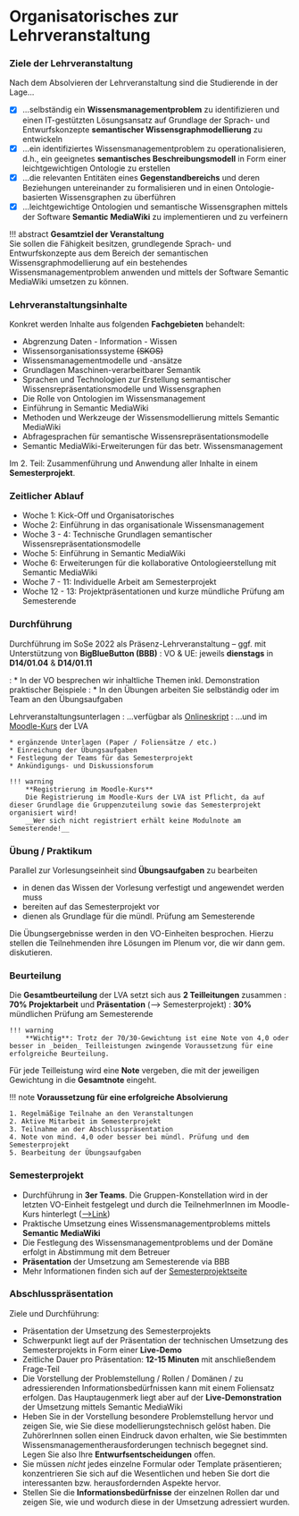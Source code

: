 # Organisatorisches zur Lehrveranstaltung


### Ziele der Lehrveranstaltung

Nach dem Absolvieren der Lehrveranstaltung sind die Studierende in der Lage...

* [x] ...selbständig ein **Wissensmanagementproblem** zu identifizieren und einen IT-gestützten Lösungsansatz auf Grundlage der Sprach- und Entwurfskonzepte **semantischer Wissensgraphmodellierung** zu entwickeln
* [x] ...ein identifiziertes Wissensmanagementproblem zu operationalisieren, d.h., ein geeignetes **semantisches Beschreibungsmodell** in Form einer leichtgewichtigen Ontologie zu erstellen
* [x] ...die relevanten Entitäten eines **Gegenstandbereichs** und deren Beziehungen untereinander zu formalisieren und in einen Ontologie-basierten Wissensgraphen zu überführen
* [x] ...leichtgewichtige Ontologien und semantische Wissensgraphen mittels der Software **Semantic MediaWiki** zu implementieren und zu verfeinern

!!! abstract
    **Gesamtziel der Veranstaltung**  
    Sie sollen die Fähigkeit besitzen, grundlegende Sprach- und Entwurfskonzepte aus dem Bereich der semantischen Wissensgraphmodellierung auf ein bestehendes Wissensmanagementproblem anwenden und mittels der Software Semantic MediaWiki umsetzen zu können.


### Lehrveranstaltungsinhalte

Konkret werden Inhalte aus folgenden **Fachgebieten** behandelt:

* Abgrenzung Daten - Information - Wissen
* Wissensorganisationssysteme ~~(SKOS)~~
* Wissensmanagementmodelle und -ansätze
* Grundlagen Maschinen-verarbeitbarer Semantik
* Sprachen und Technologien zur Erstellung semantischer Wissensrepräsentationsmodelle und Wissensgraphen
* Die Rolle von Ontologien im Wissensmanagement
* Einführung in Semantic MediaWiki
* Methoden und Werkzeuge der Wissensmodellierung mittels Semantic MediaWiki
* Abfragesprachen für semantische Wissensrepräsentationsmodelle
* Semantic MediaWiki-Erweiterungen für das betr. Wissensmanagement

Im 2. Teil: Zusammenführung und Anwendung aller Inhalte in einem **Semesterprojekt**.


### Zeitlicher Ablauf


- Woche 1: Kick-Off und Organisatorisches  
- Woche 2: Einführung in das organisationale Wissensmanagement  
- Woche 3 - 4: Technische Grundlagen semantischer Wissensrepräsentationsmodelle  
- Woche 5: Einführung in Semantic MediaWiki  
- Woche 6: Erweiterungen für die kollaborative Ontologieerstellung mit Semantic MediaWiki  
- Woche 7 - 11: Individuelle Arbeit am Semesterprojekt   
- Woche 12 - 13: Projektpräsentationen und kurze mündliche Prüfung am Semesterende



<!-- ### Zeitlicher Ablauf

Woche 1: Organisatorisches und Hausaufgabe
Woche 2: Einführung in das Wissensmanagement  
Woche 3: Technologische Grundlagen der Wissensrepräsentation  
Woche 4: Einführung in Semantic MediaWiki  
Woche 5: Fortschrittliche Ontologieentwicklung mit Semantic MediaWiki   
Woche 6 - 11: Semesterprojekt  
Woche 11 - 12: Abschlusspräsentationen  
Woche 13: Prüfungsleistung   -->



### Durchführung

Durchführung im SoSe 2022 als Präsenz-Lehrveranstaltung – ggf. mit Unterstützung von **BigBlueButton (BBB)**
: VO & UE: jeweils **dienstags** in **D14/01.04** & **D14/01.11**
<!-- : UE: **MO, 14:15 - 15:45 Uhr** in [Raum D14/00.04](<https://rooms.fbi.h-da.de/D14/00.04>) oder via [Jitsi-Meeting](<https://meet.fbi.h-da.de/>) -->
: * In der VO besprechen wir inhaltliche Themen inkl. Demonstration praktischer Beispiele
: * In den Übungen arbeiten Sie selbständig oder im Team an den Übungsaufgaben


Lehrveranstaltungsunterlagen
: ...verfügbar als [Onlineskript](https://projects.fbi.h-da.de/~s.zander/smw/html) 
: ...und im [Moodle-Kurs](https://lernen.h-da.de/course/view.php?id=11623) der LVA

    * ergänzende Unterlagen (Paper / Foliensätze / etc.)
    * Einreichung der Übungsaufgaben
    * Festlegung der Teams für das Semesterprojekt
    * Ankündigungs- und Diskussionsforum

    !!! warning
        **Registrierung im Moodle-Kurs**  
        Die Registrierung im Moodle-Kurs der LVA ist Pflicht, da auf dieser Grundlage die Gruppenzuteilung sowie das Semesterprojekt organisiert wird! 
        __Wer sich nicht registriert erhält keine Modulnote am Semesterende!__


### Übung / Praktikum

Parallel zur Vorlesungseinheit sind **Übungsaufgaben** zu bearbeiten  

- in denen das Wissen der Vorlesung verfestigt und angewendet werden muss
- bereiten auf das Semesterprojekt vor
- dienen als Grundlage für die mündl. Prüfung am Semesterende

Die Übungsergebnisse werden in den VO-Einheiten besprochen. Hierzu stellen die Teilnehmenden ihre Lösungen im Plenum vor, die wir dann gem. diskutieren.

<!-- ~~Die Bearbeitung der ersten beiden Übungsaufgaben ist __PVL__ und damit Pflicht für ein erfolgreiches Absolvieren der LVA.~~ -->
<!-- Die Bearbeitung der Übungsaufgaben wird dringend empfohlen. Für eine konsequente und korrekte Bearbeitung aller Übungsaufgaben gibt es einen Bonus auf die Abschlussnote.  -->

<!-- idR __eine Woche Bearbeitungszeit__ bis zur nächsten Vorlesungseinheit -->

<!-- 
Einreichung der Übungsaufgaben bis **Sonntag, 24:00 Uhr** der jeweiligen Vorlesungswoche via **Moodle**

!!! warning
    **Verspätete Abgaben**  
    Verspätete Abgaben und/oder Abgaben via Email werden nicht akzeptiert und mit der **Note 5** bewertet. 

Mehr Infos finden sich auf den jeweiligen Übungsseiten. 
-->


### Beurteilung

Die **Gesamtbeurteilung** der LVA setzt sich aus **2 Teilleitungen** zusammen
: __70% Projektarbeit__ und __Präsentation__ (--> Semesterprojekt)
: __30%__ mündlichen Prüfung am Semesterende

    !!! warning
        **Wichtig**: Trotz der 70/30-Gewichtung ist eine Note von 4,0 oder besser in _beiden_ Teilleistungen zwingende Voraussetzung für eine erfolgreiche Beurteilung. 

<!-- : __30%__ Beurteilung der ausgearbeiteten __Übungsaufgaben__
    : jeweils bis spätestens Sonntag, 24:00 Uhr der entspr. Vorlesungswoche  über Moodle hochzuladen 
-->

Für jede Teilleistung wird eine **Note** vergeben, die mit der jeweiligen Gewichtung in die **Gesamtnote** eingeht.


!!! note
    **Voraussetzung für eine erfolgreiche Absolvierung**

    1. Regelmäßige Teilnahe an den Veranstaltungen
    2. Aktive Mitarbeit im Semesterprojekt
    3. Teilnahme an der Abschlusspräsentation
    4. Note von mind. 4,0 oder besser bei mündl. Prüfung und dem Semesterprojekt
    5. Bearbeitung der Übungsaufgaben 


### Semesterprojekt

* Durchführung in __3er Teams__. Die Gruppen-Konstellation wird in der letzten VO-Einheit festgelegt und durch die TeilnehmerInnen im Moodle-Kurs hinterlegt ([-->Link](https://lernen.h-da.de/mod/data/view.php?id=357528))
* Praktische Umsetzung eines Wissensmanagementproblems mittels **Semantic MediaWiki**
* Die Festlegung des Wissensmanagementproblems und der Domäne erfolgt in Abstimmung mit dem Betreuer
* **Präsentation** der Umsetzung am Semesterende via BBB
* Mehr Informationen finden sich auf der [Semesterprojektseite](semesterprojekt.md)


### Abschlusspräsentation

Ziele und Durchführung:

* Präsentation der Umsetzung des Semesterprojekts
* Schwerpunkt liegt auf der Präsentation der technischen Umsetzung des Semesterprojekts in Form einer **Live-Demo**
* Zeitliche Dauer pro Präsentation: __12-15 Minuten__ mit anschließendem Frage-Teil
* Die Vorstellung der Problemstellung / Rollen / Domänen / zu adressierenden Informationsbedürfnissen kann mit einem Foliensatz erfolgen. Das Hauptaugenmerk liegt aber auf der __Live-Demonstration__ der Umsetzung mittels Semantic MediaWiki
* Heben Sie in der Vorstellung besondere Problemstellung hervor und zeigen Sie, wie Sie diese modellierungstechnisch gelöst haben. Die ZuhörerInnen sollen einen Eindruck davon erhalten, wie Sie bestimmten Wissensmanagementherausforderungen technisch begegnet sind. Legen Sie also Ihre **Entwurfsentscheidungen** offen.
* Sie müssen _nicht_ jedes einzelne Formular oder Template präsentieren; konzentrieren Sie sich auf die Wesentlichen und heben Sie dort die interessanten bzw. herausfordernden Aspekte hervor. 
* Stellen Sie die **Informationsbedürfnisse** der einzelnen Rollen dar und zeigen Sie, wie und wodurch diese in der Umsetzung adressiert wurden. 


